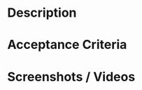 # Description
<!-- 
Provide a clear and concise description of the changes made in this PR.
Include the context and motivation for these changes.
List any dependencies that are required for this change.
-->

# Acceptance Criteria
<!--
List all the requirements that need to be met for this PR to be accepted.
Use checkboxes to track completion:
- [ ] Requirement 1
- [ ] Requirement 2
-->

# Screenshots / Videos
<!--
Add screenshots or videos to help explain your changes.
For UI changes, before/after screenshots are very helpful.
For backend changes, include relevant test output or logs.
Delete this section if not applicable.
-->
